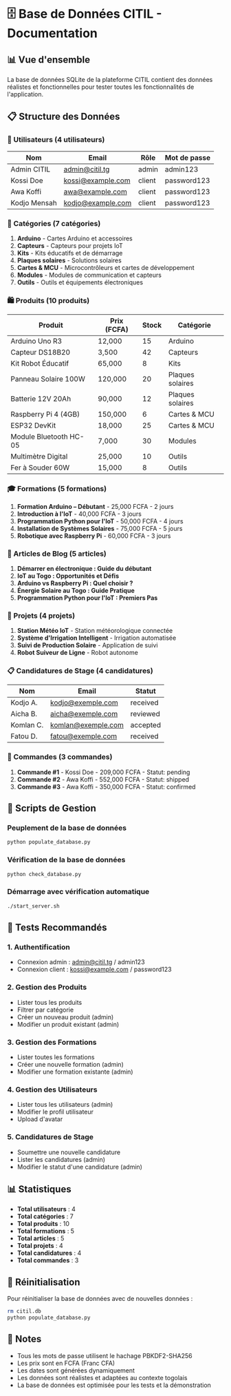 # 🗄️ Base de Données CITIL - Documentation

## 📊 Vue d'ensemble

La base de données SQLite de la plateforme CITIL contient des données réalistes et fonctionnelles pour tester toutes les fonctionnalités de l'application.

## 📋 Structure des Données

### 👥 Utilisateurs (4 utilisateurs)

| Nom | Email | Rôle | Mot de passe |
|-----|-------|------|--------------|
| Admin CITIL | admin@citil.tg | admin | admin123 |
| Kossi Doe | kossi@example.com | client | password123 |
| Awa Koffi | awa@example.com | client | password123 |
| Kodjo Mensah | kodjo@example.com | client | password123 |

### 📂 Catégories (7 catégories)

1. **Arduino** - Cartes Arduino et accessoires
2. **Capteurs** - Capteurs pour projets IoT
3. **Kits** - Kits éducatifs et de démarrage
4. **Plaques solaires** - Solutions solaires
5. **Cartes & MCU** - Microcontrôleurs et cartes de développement
6. **Modules** - Modules de communication et capteurs
7. **Outils** - Outils et équipements électroniques

### 🛍️ Produits (10 produits)

| Produit | Prix (FCFA) | Stock | Catégorie |
|---------|-------------|-------|-----------|
| Arduino Uno R3 | 12,000 | 15 | Arduino |
| Capteur DS18B20 | 3,500 | 42 | Capteurs |
| Kit Robot Éducatif | 65,000 | 8 | Kits |
| Panneau Solaire 100W | 120,000 | 20 | Plaques solaires |
| Batterie 12V 20Ah | 90,000 | 12 | Plaques solaires |
| Raspberry Pi 4 (4GB) | 150,000 | 6 | Cartes & MCU |
| ESP32 DevKit | 18,000 | 25 | Cartes & MCU |
| Module Bluetooth HC-05 | 7,000 | 30 | Modules |
| Multimètre Digital | 25,000 | 10 | Outils |
| Fer à Souder 60W | 15,000 | 8 | Outils |

### 🎓 Formations (5 formations)

1. **Formation Arduino – Débutant** - 25,000 FCFA - 2 jours
2. **Introduction à l'IoT** - 40,000 FCFA - 3 jours
3. **Programmation Python pour l'IoT** - 50,000 FCFA - 4 jours
4. **Installation de Systèmes Solaires** - 75,000 FCFA - 5 jours
5. **Robotique avec Raspberry Pi** - 60,000 FCFA - 3 jours

### 📝 Articles de Blog (5 articles)

1. **Démarrer en électronique : Guide du débutant**
2. **IoT au Togo : Opportunités et Défis**
3. **Arduino vs Raspberry Pi : Quel choisir ?**
4. **Énergie Solaire au Togo : Guide Pratique**
5. **Programmation Python pour l'IoT : Premiers Pas**

### 🚀 Projets (4 projets)

1. **Station Météo IoT** - Station météorologique connectée
2. **Système d'Irrigation Intelligent** - Irrigation automatisée
3. **Suivi de Production Solaire** - Application de suivi
4. **Robot Suiveur de Ligne** - Robot autonome

### 📋 Candidatures de Stage (4 candidatures)

| Nom | Email | Statut |
|-----|-------|--------|
| Kodjo A. | kodjo@exemple.com | received |
| Aicha B. | aicha@exemple.com | reviewed |
| Komlan C. | komlan@exemple.com | accepted |
| Fatou D. | fatou@exemple.com | received |

### 🛒 Commandes (3 commandes)

1. **Commande #1** - Kossi Doe - 209,000 FCFA - Statut: pending
2. **Commande #2** - Awa Koffi - 552,000 FCFA - Statut: shipped
3. **Commande #3** - Awa Koffi - 350,000 FCFA - Statut: confirmed

## 🔧 Scripts de Gestion

### Peuplement de la base de données
```bash
python populate_database.py
```

### Vérification de la base de données
```bash
python check_database.py
```

### Démarrage avec vérification automatique
```bash
./start_server.sh
```

## 🧪 Tests Recommandés

### 1. Authentification
- Connexion admin : admin@citil.tg / admin123
- Connexion client : kossi@example.com / password123

### 2. Gestion des Produits
- Lister tous les produits
- Filtrer par catégorie
- Créer un nouveau produit (admin)
- Modifier un produit existant (admin)

### 3. Gestion des Formations
- Lister toutes les formations
- Créer une nouvelle formation (admin)
- Modifier une formation existante (admin)

### 4. Gestion des Utilisateurs
- Lister tous les utilisateurs (admin)
- Modifier le profil utilisateur
- Upload d'avatar

### 5. Candidatures de Stage
- Soumettre une nouvelle candidature
- Lister les candidatures (admin)
- Modifier le statut d'une candidature (admin)

## 📊 Statistiques

- **Total utilisateurs** : 4
- **Total catégories** : 7
- **Total produits** : 10
- **Total formations** : 5
- **Total articles** : 5
- **Total projets** : 4
- **Total candidatures** : 4
- **Total commandes** : 3

## 🔄 Réinitialisation

Pour réinitialiser la base de données avec de nouvelles données :

```bash
rm citil.db
python populate_database.py
```

## 📝 Notes

- Tous les mots de passe utilisent le hachage PBKDF2-SHA256
- Les prix sont en FCFA (Franc CFA)
- Les dates sont générées dynamiquement
- Les données sont réalistes et adaptées au contexte togolais
- La base de données est optimisée pour les tests et la démonstration
